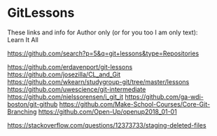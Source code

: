 # GitLessons



These links and info for Author only (or for you too I am only text):\
Learn It All

https://github.com/search?p=5&q=git+lessons&type=Repositories

https://github.com/erdavenport/git-lessons
https://github.com/josezilla/CL_and_Git
https://github.com/wkearn/studygroup-git/tree/master/lessons
https://github.com/uwescience/git-intermediate
https://github.com/nielssorensen/i_git_it
https://github.com/ga-wdi-boston/git-github
https://github.com/Make-School-Courses/Core-Git-Branching
https://github.com/Open-Up/openup2018_01-01

https://stackoverflow.com/questions/12373733/staging-deleted-files
